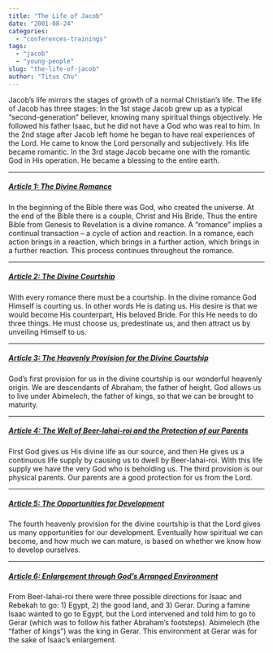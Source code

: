 ```yaml
---
title: "The Life of Jacob"
date: "2001-08-24"
categories: 
  - "conferences-trainings"
tags: 
  - "jacob"
  - "young-people"
slug: "the-life-of-jacob"
author: "Titus Chu"
---
```


Jacob’s life mirrors the stages of growth of a normal Christian’s life. The life of Jacob has three stages: In the 1st stage Jacob grew up as a typical “second-generation” believer, knowing many spiritual things objectively. He followed his father Isaac, but he did not have a God who was real to him. In the 2nd stage after Jacob left home he began to have real experiences of the Lord. He came to know the Lord personally and subjectively. His life became romantic. In the 3rd stage Jacob became one with the romantic God in His operation. He became a blessing to the entire earth.

* * *

##### [Article 1: The Divine Romance](/wp-content/uploads/jacob-life-01.pdf)

In the beginning of the Bible there was God, who created the universe. At the end of the Bible there is a couple, Christ and His Bride. Thus the entire Bible from Genesis to Revelation is a divine romance. A “romance” implies a continual transaction – a cycle of action and reaction. In a romance, each action brings in a reaction, which brings in a further action, which brings in a further reaction. This process continues throughout the romance.

* * *

##### [Article 2: The Divine Courtship](/wp-content/uploads/jacob-life-02.pdf)

With every romance there must be a courtship. In the divine romance God Himself is courting us. In other words He is dating us. His desire is that we would become His counterpart, His beloved Bride. For this He needs to do three things. He must choose us, predestinate us, and then attract us by unveiling Himself to us.

* * *

##### [Article 3: The Heavenly Provision for the Divine Courtship](/wp-content/uploads/jacob-life-03.pdf)

God’s first provision for us in the divine courtship is our wonderful heavenly origin. We are descendants of Abraham, the father of height. God allows us to live under Abimelech, the father of kings, so that we can be brought to maturity.

* * *

##### [Article 4: The Well of Beer-lahai-roi and the Protection of our Parents](/wp-content/uploads/jacob-life-04.pdf)

First God gives us His divine life as our source, and then He gives us a continuous life supply by causing us to dwell by Beer-lahai-roi. With this life supply we have the very God who is beholding us. The third provision is our physical parents. Our parents are a good protection for us from the Lord.

* * *

##### [Article 5: The Opportunities for Development](/wp-content/uploads/jacob-life-05.pdf)

The fourth heavenly provision for the divine courtship is that the Lord gives us many opportunities for our development. Eventually how spiritual we can become, and how much we can mature, is based on whether we know how to develop ourselves.

* * *

##### [Article 6: Enlargement through God’s Arranged Environment](/wp-content/uploads/jacob-life-06.pdf)

From Beer-lahai-roi there were three possible directions for Isaac and Rebekah to go: 1) Egypt, 2) the good land, and 3) Gerar. During a famine Isaac wanted to go to Egypt, but the Lord intervened and told him to go to Gerar (which was to follow his father Abraham’s footsteps). Abimelech (the “father of kings”) was the king in Gerar. This environment at Gerar was for the sake of Isaac’s enlargement.

